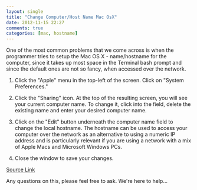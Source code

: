 ```yaml
---
layout: single
title: "Change Computer/Host Name Mac OsX"
date: 2012-11-15 22:27
comments: true
categories: [mac, hostname]
---
```


One of the most common problems that we come across is when the programmer tries to
setup the Mac OS X - name/hostname for the computer, since it takes up most space
in the Terminal bash prompt and since the default ones are not so fancy, when
accessed over the network.

1. Click the "Apple" menu in the top-left of the screen. Click on "System Preferences."

2. Click the "Sharing" icon. At the top of the resulting screen, you will see your current computer name. To change it, click into the field, delete the existing name and enter your desired computer name.

3. Click on the "Edit" button underneath the computer name field to change the local hostname. The hostname can be used to access your computer over the network as an alternative to using a numeric IP address and is particularly relevant if you are using a network with a mix of Apple Macs and Microsoft Windows PCs.

4. Close the window to save your changes.


[Source Link](http://techtips.salon.com/change-apple-mac-computer-name-537.html)

Any questions on this, please feel free to ask. We're here to help...
